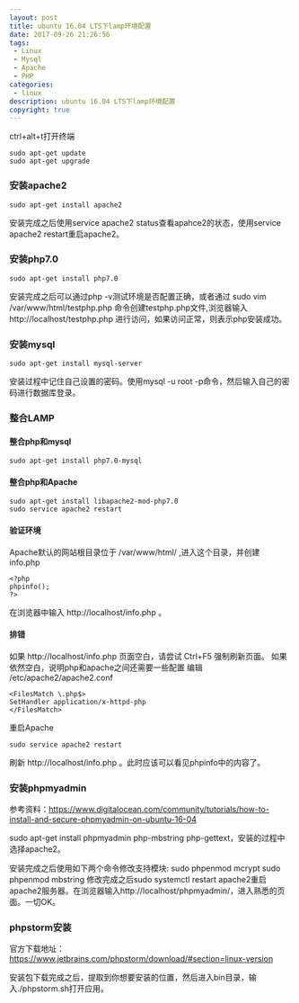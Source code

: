 ```yaml
---
layout: post
title: ubuntu 16.04 LTS下lamp环境配置
date: 2017-09-26 21:26:56
tags:
 - Linux
 - Mysql
 - Apache
 - PHP
categories:
 - linux
description: ubuntu 16.04 LTS下lamp环境配置
copyright: true
---
```


ctrl+alt+t打开终端

```
sudo apt-get update
sudo apt-get upgrade
```

### 安装apache2

    sudo apt-get install apache2

安装完成之后使用service apache2 status查看apahce2的状态，使用service apache2 restart重启apache2。

### 安装php7.0

    sudo apt-get install php7.0

安装完成之后可以通过php -v测试环境是否配置正确，或者通过 sudo vim /var/www/html/testphp.php 命令创建testphp.php文件,浏览器输入 http://localhost/testphp.php 进行访问，如果访问正常，则表示php安装成功。

### 安装mysql

    sudo apt-get install mysql-server

安装过程中记住自己设置的密码。使用mysql -u root -p命令，然后输入自己的密码进行数据库登录。

### 整合LAMP

#### 整合php和mysql
    sudo apt-get install php7.0-mysql

#### 整合php和Apache
    sudo apt-get install libapache2-mod-php7.0
    sudo service apache2 restart

#### 验证环境
Apache默认的网站根目录位于 /var/www/html/ ,进入这个目录，并创建 info.php

```
<?php 
phpinfo();
?>
```

在浏览器中输入 http://localhost/info.php 。

#### 排错
如果 http://localhost/info.php 页面空白，请尝试 Ctrl+F5 强制刷新页面。
如果依然空白，说明php和apache之间还需要一些配置
编辑 /etc/apache2/apache2.conf
```
<FilesMatch \.php$>
SetHandler application/x-httpd-php
</FilesMatch>
```

重启Apache

    sudo service apache2 restart

刷新 http://localhost/info.php 。此时应该可以看见phpinfo中的内容了。

### 安装phpmyadmin
参考资料：https://www.digitalocean.com/community/tutorials/how-to-install-and-secure-phpmyadmin-on-ubuntu-16-04

sudo apt-get install phpmyadmin php-mbstring php-gettext，安装的过程中选择apache2。

安装完成之后使用如下两个命令修改支持模块:
sudo phpenmod mcrypt
sudo phpenmod mbstring
修改完成之后sudo systemctl restart apache2重启apache2服务器。在浏览器输入http://localhost/phpmyadmin/，进入熟悉的页面。一切OK。

### phpstorm安装
官方下载地址：https://www.jetbrains.com/phpstorm/download/#section=linux-version

安装包下载完成之后，提取到你想要安装的位置，然后进入bin目录，输入./phpstorm.sh打开应用。